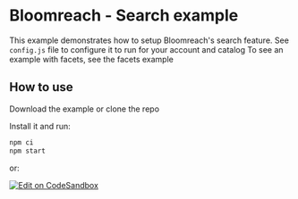 # Bloomreach - Search example

This example demonstrates how to setup Bloomreach's search feature. See `config.js` file to configure it to run for your account and catalog
To see an example with facets, see the facets example

## How to use

Download the example or clone the repo

Install it and run:

```bash
npm ci
npm start
```

or:

[![Edit on CodeSandbox](https://codesandbox.io/static/img/play-codesandbox.svg)](https://codesandbox.io/p/sandbox/github/bloomreach/web-code-samples/tree/main/examples/search)
